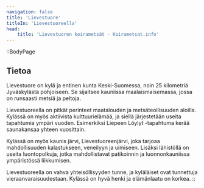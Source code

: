```yaml
---
navigation: false
title: 'Lievestuore'
titleIn: 'Lievestuoreella'
head:
    title: 'Lievestuoren koirametsät - Koirametsat.info'
---
```


::BodyPage
## Tietoa
Lievestuore on kylä ja entinen kunta Keski-Suomessa, noin 25 kilometriä Jyväskylästä pohjoiseen. Se sijaitsee kauniissa maalaismaisemassa, jossa on runsaasti metsiä ja peltoja.

Lievestuoreella on pitkät perinteet maatalouden ja metsäteollisuuden aloilla. Kylässä on myös aktiivista kulttuurielämää, ja siellä järjestetään useita tapahtumia ympäri vuoden. Esimerkiksi Liepeen Löylyt -tapahtuma kerää saunakansaa yhteen vuosittain.

Kylässä on myös kaunis järvi, Lievestuoreenjärvi, joka tarjoaa mahdollisuuden kalastukseen, veneilyyn ja uimiseen. Lisäksi lähistöllä on useita luontopolkuja, jotka mahdollistavat patikoinnin ja luonnonkauniissa ympäristössä liikkumisen.

Lievestuoreella on vahva yhteisöllisyyden tunne, ja kyläläiset ovat tunnettuja vieraanvaraisuudestaan. Kylässä on hyvä henki ja elämänlaatu on korkea.
::